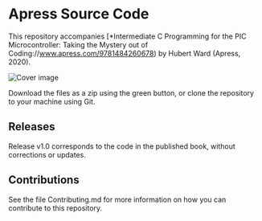 # Apress Source Code

This repository accompanies [*Intermediate C Programming for the PIC Microcontroller: Taking the Mystery out of Coding://www.apress.com/9781484260678) by Hubert Ward (Apress, 2020).

[comment]: #cover
![Cover image](9781484260678.jpg)

Download the files as a zip using the green button, or clone the repository to your machine using Git.

## Releases

Release v1.0 corresponds to the code in the published book, without corrections or updates.

## Contributions

See the file Contributing.md for more information on how you can contribute to this repository.